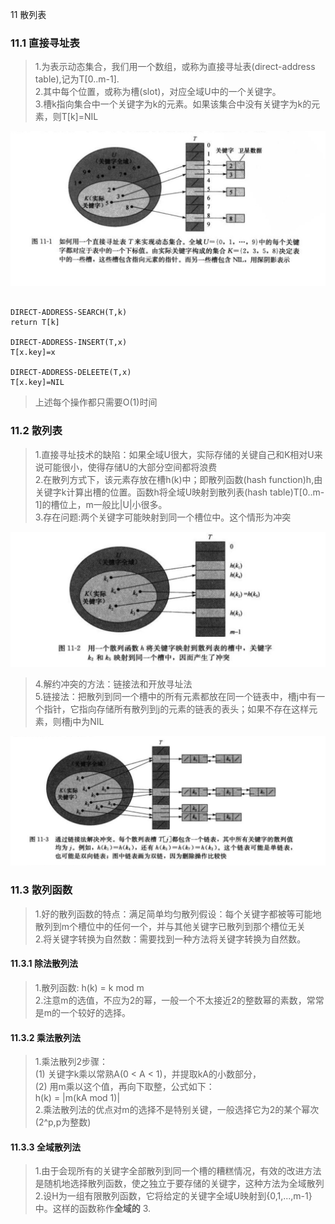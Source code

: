 11 散列表

### 11.1 直接寻址表

> 1.为表示动态集合，我们用一个数组，或称为直接寻址表(direct-address table),记为T[0..m-1].<br/>
> 2.其中每个位置，或称为槽(slot)，对应全域U中的一个关键字。<br/>
> 3.槽k指向集合中一个关键字为k的元素。如果该集合中没有关键字为k的元素，则T[k]=NIL<br/>


![avatar](images/01_direct_address_structure.jpg)

```

DIRECT-ADDRESS-SEARCH(T,k)
return T[k]

DIRECT-ADDRESS-INSERT(T,x)
T[x.key]=x

DIRECT-ADDRESS-DELEETE(T,x)
T[x.key]=NIL

```

> 上述每个操作都只需要O(1)时间<br/>

### 11.2 散列表

> 1.直接寻址技术的缺陷：如果全域U很大，实际存储的关键自己和K相对U来说可能很小，使得存储U的大部分空间都将浪费<br/>
> 2.在散列方式下，该元素存放在槽h(k)中；即散列函数(hash function)h,由关键字k计算出槽的位置。函数h将全域U映射到散列表(hash table)T[0..m-1]的槽位上，m一般比|U|小很多。<br/>
> 3.存在问题:两个关键字可能映射到同一个槽位中。这个情形为冲突<br/>


![avatar](images/02_hash_table_structure.jpg)

> 4.解约冲突的方法：链接法和开放寻址法<br/>
> 5.链接法：把散列到同一个槽中的所有元素都放在同一个链表中，槽j中有一个指针，它指向存储所有散列到j的元素的链表的表头；如果不存在这样元素，则槽j中为NIL<br/>

![avatar](images/03_hash_collision_chaining.jpg)


### 11.3 散列函数

> 1.好的散列函数的特点：满足简单均匀散列假设：每个关键字都被等可能地散列到m个槽位中的任何一个，并与其他关键字已散列到那个槽位无关<br/>
> 2.将关键字转换为自然数：需要找到一种方法将关键字转换为自然数。<br/>

#### 11.3.1 除法散列法

> 1.散列函数: h(k) = k mod m <br/>
> 2.注意m的选值，不应为2的幂，一般一个不太接近2的整数幂的素数，常常是m的一个较好的选择。<br/>

#### 11.3.2 乘法散列法

> 1.乘法散列2步骤：<br/>
    (1) 关键字k乘以常熟A(0 < A < 1)，并提取kA的小数部分，<br/>
    (2) 用m乘以这个值，再向下取整，公式如下：<br/>
    h(k) = |m(kA mod 1)|<br/>
> 2.乘法散列法的优点对m的选择不是特别关键，一般选择它为2的某个幂次(2^p,p为整数)
     
#### 11.3.3 全域散列法

> 1.由于会现所有的关键字全部散列到同一个槽的糟糕情况，有效的改进方法是随机地选择散列函数，使之独立于要存储的关键字，这种方法为全域散列
> 2.设H为一组有限散列函数，它将给定的关键字全域U映射到{0,1,...,m-1}中。这样的函数称作<strong font-color="red">全域的</strong>
> 3.
     
